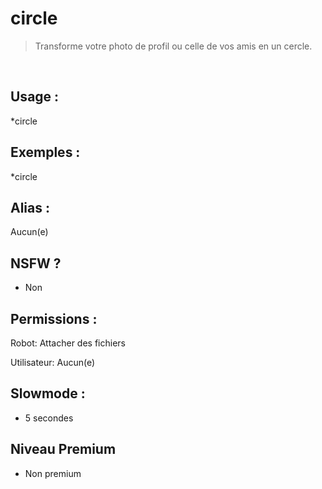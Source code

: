 # circle

> Transforme votre photo de profil ou celle de vos amis en un cercle.

<br>

## Usage :

*circle

## Exemples :

*circle

## Alias :

Aucun(e)

## NSFW ?

- Non

## Permissions :

Robot: Attacher des fichiers
<br>

Utilisateur: Aucun(e)

## Slowmode :

- 5 secondes

## Niveau Premium

- Non premium